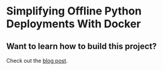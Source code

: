 # Simplifying Offline Python Deployments With Docker

## Want to learn how to build this project?

Check out the [blog post](https://realpython.com/blog/python/offline-python-deployments-with-docker).
